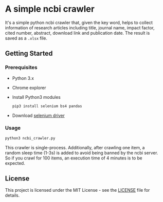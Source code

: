 # A simple ncbi crawler
It's a simple python ncbi crawler that, given the key word, helps to collect information of research articles including title, journal name, impact factor, cited number, abstract, download link and publication date. The result is saved as a `.xlsx` file.
## Getting Started
### Prerequisites
- Python 3.x
- Chrome explorer
- Install Python3 modules
	
    ```bash
    pip3 install selenium bs4 pandas
    ```

- Download [selenium driver](https://selenium-python.readthedocs.io/installation.html#drivers)
### Usage

```bash
python3 ncbi_crawler.py
```

This crawler is single-process. Additionally, after crawling one item, a random sleep time (1-3s) is added to avoid being banned by the ncbi server. So if you crawl for 100 items, an execution time of 4 minutes is to be expected.

## License
This project is licensed under the MIT License - see the [LICENSE](LICENSE) file for details.

<!-- 
- 计算密集型，用进程；取决于网速，用 event loop
- https://chrome.google.com/webstore/detail/chrome-extension-source-v/jifpbeccnghkjeaalbbjmodiffmgedin?utm_source=chrome-ntp-icon
- http://crxdown.com/
- 标题 影响因子 被引次数 发表年月 期刊名 摘要 页面链接 下载链接 
-->